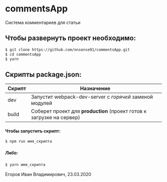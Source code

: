 # commentsApp
Система комментариев для статьи

##  Чтобы развернуть проект необходимо:
```sh
$ git clone https://github.com/nnsense91/commentsApp.git
$ cd commentsApp
$ yarn
```

## Скрипты package.json:

| Скрипт | Назначение |
| ------ | ------ |
| dev | Запустит webpack-dev-server с _горячей_ заменой модулей |
| build | Соберет проект для **production** (проект готов к загрузке на сервер) |

#### Чтобы запустить скрипт:
```sh
$ npm run имя_скрипта
```

##### Либо:
```sh
$ yarn имя_скрипта
```

Егоров Иван Владимирович, 23.03.2020
